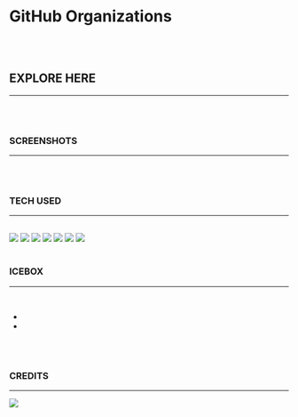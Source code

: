 # GitHub Organizations




>   


<br>
<br>

## EXPLORE HERE  
___________________


<br>
<br>

### SCREENSHOTS 
___________
<br>
<br>



### TECH USED 
________________


<br>
 <img src="https://img.shields.io/badge/React-20232A?style=for-the-badge&logo=react&logoColor=61DAFB">
 <img src="https://img.shields.io/badge/HTML5-E34F26?style=for-the-badge&logo=html5&logoColor=white">
 <img src="https://img.shields.io/badge/CSS3-1572B6?style=for-the-badge&logo=css3&logoColor=white">
 <img src="https://img.shields.io/badge/JavaScript-F7DF1E?style=for-the-badge&logo=javascript&logoColor=black">
 <img src="https://img.shields.io/badge/GitHub-100000?style=for-the-badge&logo=github&logoColor=white">
 <img src="https://img.shields.io/badge/Node.js-43853D?style=for-the-badge&logo=node.js&logoColor=white">
 <img src="https://img.shields.io/badge/Express.js-404D59?style=for-the-badge">

 

<br>
<br>

### ICEBOX 
___________________
<br>

- 
- 

<br>
<br>

### CREDITS 
______________________________

 <img src="https://img.shields.io/badge/GitHub-100000?style=for-the-badge&logo=github&logoColor=white">

